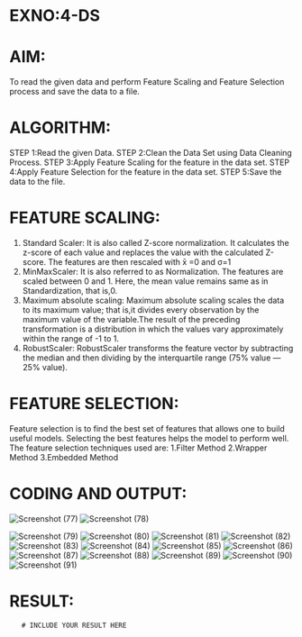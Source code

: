 # EXNO:4-DS
# AIM:
To read the given data and perform Feature Scaling and Feature Selection process and save the
data to a file.

# ALGORITHM:
STEP 1:Read the given Data.
STEP 2:Clean the Data Set using Data Cleaning Process.
STEP 3:Apply Feature Scaling for the feature in the data set.
STEP 4:Apply Feature Selection for the feature in the data set.
STEP 5:Save the data to the file.

# FEATURE SCALING:
1. Standard Scaler: It is also called Z-score normalization. It calculates the z-score of each value and replaces the value with the calculated Z-score. The features are then rescaled with x̄ =0 and σ=1
2. MinMaxScaler: It is also referred to as Normalization. The features are scaled between 0 and 1. Here, the mean value remains same as in Standardization, that is,0.
3. Maximum absolute scaling: Maximum absolute scaling scales the data to its maximum value; that is,it divides every observation by the maximum value of the variable.The result of the preceding transformation is a distribution in which the values vary approximately within the range of -1 to 1.
4. RobustScaler: RobustScaler transforms the feature vector by subtracting the median and then dividing by the interquartile range (75% value — 25% value).

# FEATURE SELECTION:
Feature selection is to find the best set of features that allows one to build useful models. Selecting the best features helps the model to perform well.
The feature selection techniques used are:
1.Filter Method
2.Wrapper Method
3.Embedded Method

# CODING AND OUTPUT:
 ![Screenshot (77)](https://github.com/user-attachments/assets/dda45822-1ffb-473c-8a11-f3ad1c953b71)
![Screenshot (78)](https://github.com/user-attachments/assets/bcbf0dbb-8b7e-45b7-8561-ca86e3f480c1)
      
![Screenshot (79)](https://github.com/user-attachments/assets/f823253f-bd1f-4fca-80ea-8b031a80b37e)
![Screenshot (80)](https://github.com/user-attachments/assets/90670a8a-6d50-48df-b108-74b03c0284b7)
![Screenshot (81)](https://github.com/user-attachments/assets/bda23641-e677-491a-aa1c-a2a90ed40cc8)
![Screenshot (82)](https://github.com/user-attachments/assets/dabc4b28-5e6b-43a5-833f-fa29faee7172)
![Screenshot (83)](https://github.com/user-attachments/assets/fd9d6c30-a6c5-49c8-9c4d-1e45c925a6cb)
![Screenshot (84)](https://github.com/user-attachments/assets/ba1b444d-7d36-48c5-b95a-390ac10148fd)
![Screenshot (85)](https://github.com/user-attachments/assets/beda7a6a-93ec-44f5-bedf-6ad4304e3b2d)
![Screenshot (86)](https://github.com/user-attachments/assets/116e7d23-3ba2-435b-beb6-59bad0cbd361)
![Screenshot (87)](https://github.com/user-attachments/assets/fa06f5d0-8660-40fe-9523-31875c4c53b1)
![Screenshot (88)](https://github.com/user-attachments/assets/1df05c6a-fbb0-4054-a484-ee35631db2e5)
![Screenshot (89)](https://github.com/user-attachments/assets/c33a2427-9557-4cb7-9017-2b6b7933373a)
![Screenshot (90)](https://github.com/user-attachments/assets/c74bd7a7-05c5-4e79-8533-c9de460af576)
![Screenshot (91)](https://github.com/user-attachments/assets/d5bb76b5-da82-4662-8a1c-eb1eb1181818)



       
# RESULT:
       # INCLUDE YOUR RESULT HERE
